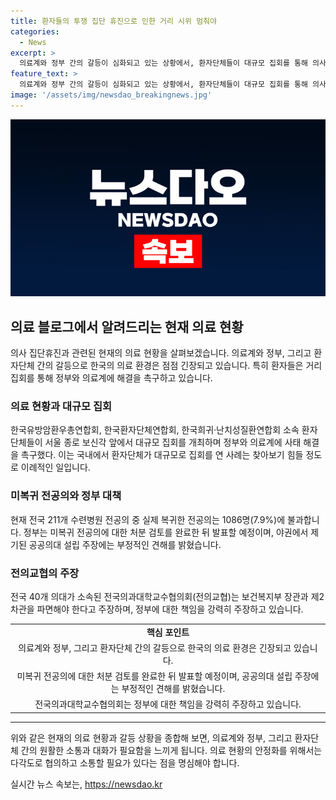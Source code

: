 ```yaml
---
title: 환자들의 투쟁 집단 휴진으로 인한 거리 시위 멈춰야
categories:
  - News
excerpt: >
  의료계와 정부 간의 갈등이 심화되고 있는 상황에서, 환자단체들이 대규모 집회를 통해 의사 집단휴진 문제에 대한 해결을 촉구하고 있다. 의료계는 여전히 휴진을 통한 힘을 과시하고 있지만, 정부는 전공의들의 복귀를 강력히 촉구하고 있다. 또한, 보건복지부는 미복귀 전공의에 대한 처분을 조만간 발표할 예정이며, 공공의료대학 설립 법률에 대해 부정적인 견해를 피력하고 있다. 이에 대해 전의교협은 보건복지부 장관과 차관을 파면해야 한다는 주장을 내세우고 있다. 환자들과 의료계, 정부 간의 갈등은 계속되고 있어, 상황의 해결을 위한 조속한 대책 마련이 필요해 보인다.
feature_text: >
  의료계와 정부 간의 갈등이 심화되고 있는 상황에서, 환자단체들이 대규모 집회를 통해 의사 집단휴진 문제에 대한 해결을 촉구하고 있다. 의료계는 여전히 휴진을 통한 힘을 과시하고 있지만, 정부는 전공의들의 복귀를 강력히 촉구하고 있다. 또한, 보건복지부는 미복귀 전공의에 대한 처분을 조만간 발표할 예정이며, 공공의료대학 설립 법률에 대해 부정적인 견해를 피력하고 있다. 이에 대해 전의교협은 보건복지부 장관과 차관을 파면해야 한다는 주장을 내세우고 있다. 환자들과 의료계, 정부 간의 갈등은 계속되고 있어, 상황의 해결을 위한 조속한 대책 마련이 필요해 보인다.
image: '/assets/img/newsdao_breakingnews.jpg'
---
```


<p><img src="/assets/img/newsdao_breakingnews.jpg" alt="firstkoreanews 속보" /></p>

<h2 data-ke-size="size26">의료 블로그에서 알려드리는 현재 의료 현황</h2>

<p data-ke-size="size16">의사 집단휴진과 관련된 현재의 의료 현황을 살펴보겠습니다. 의료계와 정부, 그리고 환자단체 간의 갈등으로 한국의 의료 환경은 점점 긴장되고 있습니다. 특히 환자들은 거리 집회를 통해 정부와 의료계에 해결을 촉구하고 있습니다.</p>

<h3 data-ke-size="size23">의료 현황과 대규모 집회</h3>

<p data-ke-size="size16">한국유방암환우총연합회, 한국환자단체연합회, 한국희귀·난치성질환연합회 소속 환자단체들이 서울 종로 보신각 앞에서 대규모 집회를 개최하며 정부와 의료계에 사태 해결을 촉구했다. 이는 국내에서 환자단체가 대규모로 집회를 연 사례는 찾아보기 힘들 정도로 이례적인 일입니다.</p>

<h3 data-ke-size="size23">미복귀 전공의와 정부 대책</h3>

<p data-ke-size="size16">현재 전국 211개 수련병원 전공의 중 실제 복귀한 전공의는 1086명(7.9%)에 불과합니다. 정부는 미복귀 전공의에 대한 처분 검토를 완료한 뒤 발표할 예정이며, 야권에서 제기된 공공의대 설립 주장에는 부정적인 견해를 밝혔습니다.</p>

<h3 data-ke-size="size23">전의교협의 주장</h3>

<p data-ke-size="size16">전국 40개 의대가 소속된 전국의과대학교수협의회(전의교협)는 보건복지부 장관과 제2차관을 파면해야 한다고 주장하며, 정부에 대한 책임을 강력히 주장하고 있습니다.</p>

<table>
    <tbody>
        <tr>
            <td style="text-align: center; height: 17px;"><b>핵심 포인트</b></td>
        </tr>
        <tr>
            <td style="text-align: center; height: 17px;">의료계와 정부, 그리고 환자단체 간의 갈등으로 한국의 의료 환경은 긴장되고 있습니다.</td>
        </tr>
        <tr>
            <td style="text-align: center; height: 17px;">미복귀 전공의에 대한 처분 검토를 완료한 뒤 발표할 예정이며, 공공의대 설립 주장에는 부정적인 견해를 밝혔습니다.</td>
        </tr>
        <tr>
            <td style="text-align: center; height: 17px;">전국의과대학교수협의회는 정부에 대한 책임을 강력히 주장하고 있습니다.</td>
        </tr>
    </tbody>
</table>

<hr>

<p data-ke-size="size16">위와 같은 현재의 의료 현황과 갈등 상황을 종합해 보면, 의료계와 정부, 그리고 환자단체 간의 원활한 소통과 대화가 필요함을 느끼게 됩니다. 의료 현황의 안정화를 위해서는 다각도로 협의하고 소통할 필요가 있다는 점을 명심해야 합니다.</p>
실시간 뉴스 속보는, <a href="https://newsdao.kr" rel="dofollow">https://newsdao.kr</a>


